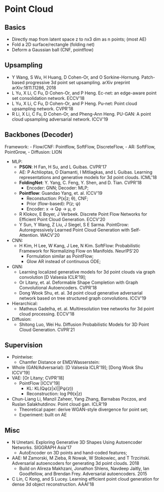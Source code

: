 # Point Cloud

## Basics
- Directly map from latent space z to nx3 dim as n points; (most AE)
- Fold a 2D surface/rectangle (folding net)
- Deform a Gaussian ball (CNF, pointflow)

## Upsampling
- Y Wang, S Wu, H Huang, D Cohen-Or, and O Sorkine-Hornung. Patch-based progressive 3d point set upsampling. arXiv preprint arXiv:1811.11286, 2018
- L Yu, X Li, C Fu, D Cohen-Or, and P Heng. Ec-net: an edge-aware point set consolidation network. ECCV'18
- L Yu, X Li, C Fu, D Cohen-Or, and P Heng. Pu-net: Point cloud upsampling network. CVPR'18
- R Li, X Li, C Fu, D Cohen-Or, and Pheng-Ann Heng. PU-GAN: A point cloud upsampling adversarial network. ICCV'19

## Backbones (Decoder)
Framework:
	- Flow/CNF: Pointflow, SoftFlow, DiscreteFlow,
	- AR: SoftFlow, PointGrow,
	- Diffusion: LION
- MLP:
	- **PSGN**: H Fan, H Su, and L Guibas. CVPR'17
	- AE: P Achlioptas, O Diamanti, I Mitliagkas, and L Guibas. Learning representations and generative models for 3d point clouds. ICML'18
	- **FoldingNet**: Y. Yang, C. Feng, Y. Shen, and D. Tian. CVPR'18
		- Encoder: GNN; Decoder: MLP;
	- **Pointflow**: Guandao Yang, et. al. ICCV'19
		- Reconstuction: P(x|z; θ), CNF;
		- Prior (flow-based): P(z; ψ)
		- Encoder: x -> Qφ -> μ, σ
	- R Klokov, E Boyer, J Verbeek. Discrete Point Flow Networks for Efficient Point Cloud Generation. ECCV'20
	- Y Sun, Y Wang, Z Liu, J Siegel, S E Sarma. PointGrow: Autoregressively Learned Point Cloud Generation with Self-Attention. WACV'20
- CNN:
	- H Kim, H Lee, W Kang, J Lee, N Kim. SoftFlow: Probabilistic Framework for Normalizing Flow on Manifolds. NeurIPS'20
		- Formulation similar as PointFlow;
		- Glow AR instead of continuous ODE;
- GNN:
	- Learning localized generative models for 3d point clouds via graph convolution [D Valsesia ICLR'19];
	- Or Litany, et. al. Deformable Shape Completion with Graph Convolutional Autoencoders. CVPR'18
	- Dong Wook Shu, et. al. 3d point cloud generative adversarial network based on tree structured graph convolutions. ICCV'19
- Hierarchical:
	- Matheus Gadelha, et. al. Multiresolution tree networks for 3d point cloud processing. ECCV'18
- Diffusion:
	- Shitong Luo, Wei Hu. Diffusion Probabilistic Models for 3D Point Cloud Generation. CVPR'21

## Supervision
- Pointwise:
	- Chamfer Distance or EMD/Wasserstein:
- Whole (GAN/Adversarial): [D Valsesia ICLR'19]; [Dong Wook Shu ICCV'19]
- VAE: [Or Litany; CVPR'18]
	- PointFlow [ICCV'19]
		- KL: KL(Qφ(z|x)||Pψ(z))
		- Reconstruction: log Pθ(x|z)
- Chun-Liang Li, Manzil Zaheer, Yang Zhang, Barnabas Poczos, and Ruslan Salakhutdinov. Point cloud gan. ICLR'19
	- Theoretical paper: derive WGAN-style divergence for point set;
	- Experiment: built on AE

## Misc
- N Umetani. Exploring Generative 3D Shapes Using Autoencoder Networks. SIGGRAPH Asia'17
	- AutoEncoder on 3D points and hand-coded features;
- AAE: M Zamorski, M Zieba, R Nowak, W Stokowiec, and T Trzciński. Adversarial autoencoders for generating 3d point clouds. 2018
	- Build on Alireza Makhzani, Jonathon Shlens, Navdeep Jaitly, Ian Goodfellow, and Brendan Frey. Adversarial autoencoders. 2015
- C Lin, C Kong, and S Lucey. Learning efficient point cloud generation for dense 3d object reconstruction. AAAI'18
